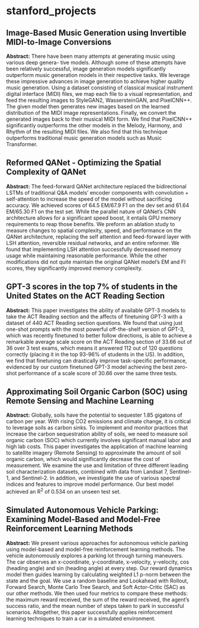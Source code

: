 # stanford_projects

## Image-Based Music Generation using Invertible MIDI-to-Image Conversions

**Abstract:** There have been many attempts at generating music using various deep genera- tive models. Although some of these attempts have been relatively successful, image generation models significantly outperform music generation models in their respective tasks. We leverage these impressive advances in image generation to achieve higher quality music generation. Using a dataset consisting of classical musical instrument digital interface (MIDI) files, we map each file to a visual representation, and feed the resulting images to StyleGAN2, WassersteinGAN, and PixelCNN++. The given model then generates new images based on the learned distribution of the MIDI image representations. Finally, we convert the generated images back to their musical MIDI form. We find that PixelCNN++ significantly outperforms the other models in the Melody, Harmony, and Rhythm of the resulting MIDI files. We also find that this technique outperforms traditional music generation models such as Music Transformer.

## Reformed QANet - Optimizing the Spatial Complexity of QANet

**Abstract:** The feed-forward QANet architecture replaced the bidirectional LSTMs of traditional Q&A models’ encoder components with convolution + self-attention to increase the speed of the model without sacrificing accuracy. We achieved scores of 64.5 EM/67.9 F1 on the dev set and 61.64 EM/65.30 F1 on the test set. While the parallel nature of QANet’s CNN architecture allows for a significant speed boost, it entails GPU memory requirements to reap those benefits. We preform an ablation study to measure changes to spatial complexity, speed, and performance on the QANet architecture, replacing the self attention and feed-forward layer with LSH attention, reversible residual networks, and an entire reformer. We found that implementing LSH attention successfully decreased memory usage while maintaining reasonable performance. While the other modifications did not quite maintain the original QANet model’s EM and FI scores, they significantly improved memory complexity.

## GPT-3 scores in the top 7% of students in the United States on the ACT Reading Section

**Abstract:** This paper investigates the ability of available GPT-3 models to take the ACT Reading section and the affects of finetuning GPT-3 with a dataset of 440 ACT Reading section questions. We found that using just one-shot prompts with the most powerful off-the-shelf version of GPT-3, which was recently finetuned to better follow directions, is able to achieve a remarkable average scale score on the ACT Reading section of 33.66 out of 36 over 3 test exams, which means it answered 112 out of 120 questions correctly (placing it in the top 93-96% of students in the US). In addition, we find that finetuning can drastically improve task-specific performance, evidenced by our custom finetuned GPT-3 model achieving the best zero-shot performance of a scale score of 30.66 over the same three tests.

## Approximating Soil Organic Carbon (SOC) using Remote Sensing and Machine Learning

**Abstract:** Globally, soils have the potential to sequester 1.85 gigatons of carbon per year. With rising CO2 emissions and climate change, it is critical to leverage soils as carbon sinks. To implement and monitor practices that increase the carbon sequestration ability of soils, we need to measure soil organic carbon (SOC) which currently involves significant manual labor and high lab costs. This paper investigates the application of machine learning to satellite imagery (Remote Sensing) to approximate the amount of soil organic carbon, which would significantly decrease the cost of measurement. We examine the use and limitation of three different leading soil characterization datasets, combined with data from Landsat 7, Sentinel-1, and Sentinel-2. In addition, we investigate the use of various spectral indices and features to improve model performance. Our best model achieved an R$^2$ of 0.534 on an unseen test set.

## Simulated Autonomous Vehicle Parking: Examining Model-Based and Model-Free Reinforcement Learning Methods

**Abstract:** We present various approaches for autonomous vehicle parking using model-based and model-free reinforcement learning methods. The vehicle autonomously explores a parking lot through turning maneuvers. The car observes an x-coordinate, y-coordinate, x-velocity, y-velocity, cos (heading angle) and sin (heading angle) at every step. Our reward dynamics model then guides learning by calculating weighted L1 p-norm between the state and the goal. We use a random baseline and Lookahead with Rollout, Forward Search, Monte Carlo Tree Search, and Soft Actor-Critic (SAC) as our other methods. We then used four metrics to compare these methods: the maximum reward received, the sum of the reward received, the agent’s success ratio, and the mean number of steps taken to park in successful scenarios. Altogether, this paper successfully applies reinforcement learning techniques to train a car in a simulated environment.
